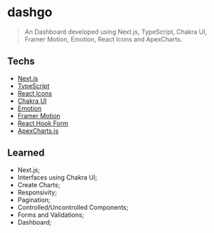 # dashgo

>  An Dashboard developed using Next.js, TypeScript, Chakra UI, Framer Motion, Emotion, React Icons and ApexCharts. 

## Techs

- [Next.js](https://nextjs.org/)
- [TypeScript](https://www.typescriptlang.org/)
- [React Icons](https://react-icons.github.io/react-icons/)
- [Chakra UI](https://chakra-ui.com/)
- [Emotion](https://emotion.sh/docs/introduction)
- [Framer Motion](https://github.com/framer/motion/tree/main/packages/framer-motion)
- [React Hook Form](https://react-hook-form.com/)
- [ApexCharts.js](https://apexcharts.com/)

## Learned

- Next.js;
- Interfaces using Chakra UI;
- Create Charts;
- Responsivity;
- Pagination;
- Controlled/Uncontrolled Components;
- Forms and Validations;
- Dashboard;